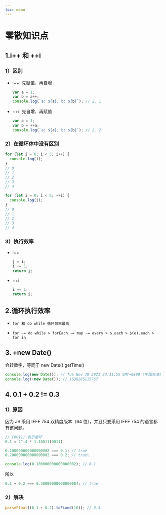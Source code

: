 ```yaml
---
toc: menu
---
```


# 零散知识点

## 1.i++ 和 ++i

### 1）区别

- i++: 先赋值，再自增

  ```js
  var a = 1;
  var b = a++;
  console.log(`a: ${a}, b: ${b}`); // 2, 1
  ```

- ++i: 先自增，再赋值

  ```js
  var a = 1;
  var b = ++a;
  console.log(`a: ${a}, b: ${b}`); // 2, 2
  ```

### 2）在循环体中没有区别

```js
for (let i = 0; i < 5; i++) {
  console.log(i);
}
// 0
// 1
// 2
// 3
// 4
```

```js
for (let i = 0; i < 5; ++i) {
  console.log(i);
}
// 0
// 1
// 2
// 3
// 4
```

### 3）执行效率

- i++

  ```js
  j = i;
  i += 1;
  return j;
  ```

- ++i

  ```js
  i += 1;
  return i;
  ```

## 2.循环执行效率

- `for 和 do while 循环效率最高`

- `for ~= do while > forEach ~= map ~= every > $.each > $(e).each > for in`

## 3. +new Date()

会转数字，等同于 new Date().getTime()

```js
console.log(new Date()); // Tue Nov 30 2021 23:11:55 GMT+0800 (中国标准时间)
console.log(+new Date()); // 1638285115767
```

## 4. 0.1 + 0.2 != 0.3

### 1）原因

因为 JS 采用 IEEE 754 双精度版本（64 位），并且只要采用 IEEE 754 的语言都有该问题。

```js
// (0011) 表示循环
0.1 = 2^-4 * 1.10011(0011)
```

```js
0.100000000000000002 === 0.1; // true
0.200000000000000002 === 0.2; // true\

console.log(0.100000000000000002); // 0.1
```

所以

```js
0.1 + 0.2 === 0.30000000000000004; // true
```

### 2）解决

```js
parseFloat((0.1 + 0.2).toFixed(10)); // 0.3
```
